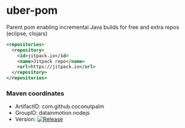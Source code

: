 # uber-pom
Parent pom enabling incremental Java builds for free and extra repos (eclipse, clojars)

````xml
<repositories>
  <repository>
    <id>jitpack.io</id>
	<name>Jitpack repo</name>
	<url>https://jitpack.io</url>
  </repository>
</repositories>
````

### Maven coordinates

* ArtifactID: com.github.coconutpalm
* GroupID: datainmotion.nodejs
* Version: [![Release](http://jitpack.io/v/com.github.coconutpalm/uber-pom.svg)](https://jitpack.io/#coconutpalm/uber-pom)
